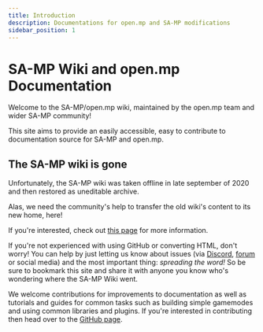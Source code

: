 ```yaml
---
title: Introduction
description: Documentations for open.mp and SA-MP modifications
sidebar_position: 1
---
```


# SA-MP Wiki and open.mp Documentation

Welcome to the SA-MP/open.mp wiki, maintained by the open.mp team and wider SA-MP community!

This site aims to provide an easily accessible, easy to contribute to documentation source for SA-MP and open.mp.

## The SA-MP wiki is gone

Unfortunately, the SA-MP wiki was taken offline in late september of 2020 and then restored as uneditable archive.

Alas, we need the community's help to transfer the old wiki's content to its new home, here!

If you're interested, check out [this page](/docs/meta/Contributing) for more information.

If you're not experienced with using GitHub or converting HTML, don't worry! You can help by just letting us know about issues (via [Discord](https://discord.gg/samp), [forum](https://forum.open.mp) or social media) and the most important thing: _spreading the word!_ So be sure to bookmark this site and share it with anyone you know who's wondering where the SA-MP Wiki went.

We welcome contributions for improvements to documentation as well as tutorials and guides for common tasks such as building simple gamemodes and using common libraries and plugins. If you're interested in contributing then head over to the [GitHub page](https://github.com/openmultiplayer/web).
